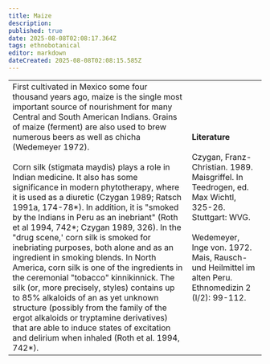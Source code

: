 ```yaml
---
title: Maize
description: 
published: true
date: 2025-08-08T02:08:17.364Z
tags: ethnobotanical
editor: markdown
dateCreated: 2025-08-08T02:08:15.585Z
---
```


| | |
|---|---|
| First cultivated in Mexico some four thousand years ago, maize is the single most important source of nourishment for many Central and South American Indians. Grains of maize (ferment) are also used to brew numerous beers as well as chicha (Wedemeyer 1972).<br><br>Corn silk (stigmata maydis) plays a role in Indian medicine. It also has some significance in modern phytotherapy, where it is used as a diuretic (Czygan 1989; Ratsch 1991a, 174-78*). In addition, it is "smoked by the Indians in Peru as an inebriant" (Roth et al 1994, 742*; Czygan 1989, 326). In the "drug scene,' corn silk is smoked for inebriating purposes, both alone and as an ingredient in smoking blends. In North America, corn silk is one of the ingredients in the ceremonial "tobacco" kinnikinnick. The silk (or, more precisely, styles) contains up to 85% alkaloids of an as yet unknown structure (possibly from the family of the ergot alkaloids or tryptamine derivatives) that are able to induce states of excitation and delirium when inhaled (Roth et al. 1994, 742*). | **Literature**<br><br>Czygan, Franz-Christian. 1989. Maisgriffel. In Teedrogen, ed. Max Wichtl, 325-26. Stuttgart: WVG.<br><br>Wedemeyer, Inge von. 1972. Mais, Rausch- und Heilmittel im alten Peru. Ethnomedizin 2 (I/2): 99-112. |
